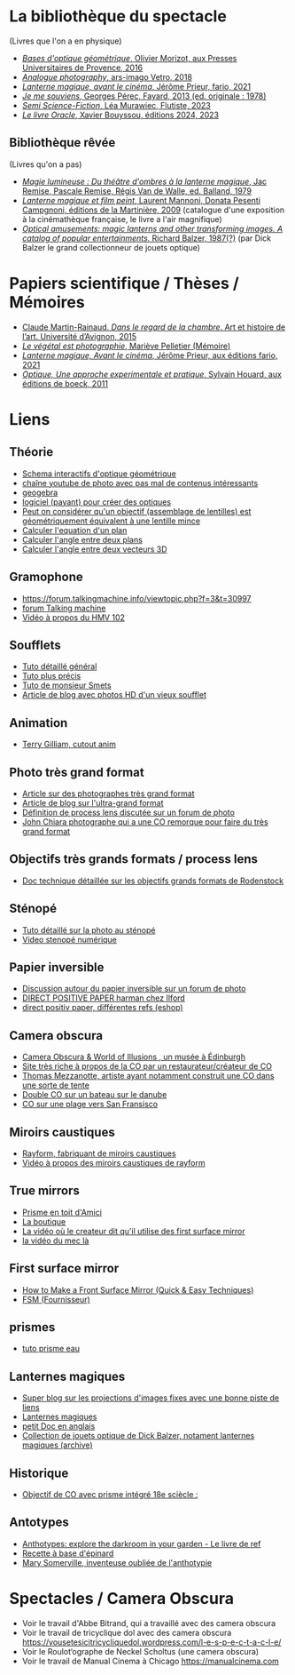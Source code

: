 # La bibliothèque du spectacle

(Livres que l'on a en physique)

- [*Bases d'optique géométrique*, Olivier Morizot, aux Presses Universitaires de Provence, 2016](https://presses-universitaires.univ-amu.fr/bases-doptique-geometrique-0)
- [*Analogue photography*, ars-imago Vetro, 2018](https://vetroeditions.com/products/analogue-photography)
- [*Lanterne magique, avant le cinéma*, Jérôme Prieur, fario, 2021](https://editionsfario.fr/livre/lanterne-magique/)
- [*Je me souviens*, Georges Pérec, Fayard, 2013 (ed. originale : 1978)](https://www.fayard.fr/livre/je-me-souviens-9782213677972/)
- [*Semi Science-Fiction*, Léa Murawiec, Flutiste, 2023](http://flutiste.fr/2023/07/23/semi-science-fiction/)
- [*Le livre Oracle*, Xavier Bouyssou, éditions 2024, 2023](https://www.editions2024.com/livres/le-livre-oracle)


## Bibliothèque rêvée

(Livres qu'on a pas)


- [*Magie lumineuse : Du théâtre d'ombres à la lanterne magique*, Jac Remise, Pascale Remise, Régis Van de Walle, ed. Balland, 1979](https://ccfr.bnf.fr/portailccfr/ark:/16871/0019045076)
- [*Lanterne magique et film peint*, Laurent Mannoni, Donata Pesenti Campgnoni, éditions de la Martinière, 2009](https://eman-archives.org/CinEx/files/show/87) (catalogue d'une exposition à la cinémathèque française, le livre a l'air magnifique)
- [*Optical amusements: magic lanterns and other transforming images. A catalog of popular entertainments.*  	Richard Balzer, 1987(?)](https://www.bdcmuseum.org.uk/explore/item/39169/) (par Dick Balzer le grand collectionneur de jouets optique)
 
# Papiers scientifique / Thèses / Mémoires

- [Claude Martin-Rainaud. *Dans le regard de la chambre*. Art et histoire de l’art. Université d’Avignon, 2015](https://theses.hal.science/tel-01248530)
- [*Le végétal est photographie*, Mariève Pelletier (Mémoire)](https://www.esam-c2.fr/IMG/UserFiles/docs/memoires/2017_pelletier_marieve.pdf)
- [*Lanterne magique, Avant le cinéma*, Jérôme Prieur, aux éditions fario, 2021](https://editionsfario.fr/livre/lanterne-magique/)
- [*Optique, Une approche experimentale et pratique*, Sylvain Houard, aux éditions de boeck,  2011](https://www.deboecksuperieur.com/ouvrage/9782804163396-optique)

# Liens

## Théorie

- [Schema interactifs d'optique géométrique](https://phyanim.sciences.univ-nantes.fr/optiqueGeo/index.php)
- [chaîne youtube de photo avec pas mal de contenus intéressants](https://youtube.com/@PhotoGraal)
- [geogebra](https://www.geogebra.org/calculator/hahmryyn)
- [logiciel (payant) pour créer des optiques](https://www.zemax.com/)
- [Peut on considérer qu'un objectif (assemblage de lentilles) est géométriquement équivalent à une lentille mince](https://www.galerie-photo.com/un-objectif-photo.html)
- [Calculer l'equation d'un plan](https://onlinemschool.com/math/assistance/cartesian_coordinate/plane/)
- [Calculer l'angle entre deux plans](https://onlinemschool.com/math/assistance/cartesian_coordinate/plane_angl/)
- [Calculer l'angle entre deux vecteurs 3D](https://openclassrooms.com/forum/sujet/mathsespace-3d-calculer-l-angle-entre-2-vecteurs-87922)


## Gramophone

- https://forum.talkingmachine.info/viewtopic.php?f=3&t=30997
- [forum Talking machine](https://forum.talkingmachine.info/)
- [Vidéo à propos du HMV 102](https://www.youtube.com/watch?v=AYn7aZZBMRA)

## Soufflets

- [Tuto détaillé général](https://www.galerie-photo.com/construire-soufflet-chambre-photo.html)
- [Tuto plus précis](http://www.disactis.com/soufflet/soufflet.php)
- [Tuto de monsieur Smets](https://docplayer.fr/12405417-Fabriquez-votre-soufflet.html)
- [Article de blog avec photos HD d'un vieux soufflet](https://delalumieredanslatelier.blogspot.com/2019/06/appareil-photo-soufflet-marque-nagel-n.html)

## Animation 

- [Terry Gilliam, cutout anim](https://youtu.be/KOqcHCEqO1k)

## Photo très grand format

- [Article sur des photographes très grand format](https://fstoppers.com/diy/photographer-creates-gigantic-ultra-large-format-digital-camera-571295)
- [Article de blog sur l'ultra-grand format](https://photographylife.com/ultra-large-format-cameras)
- [Définition de process lens discutée sur un forum de photo](https://www.photo.net/forums/topic/48909-what-is-a-process-lens/)
- [John Chiara photographe qui a une CO remorque pour faire du très grand format](https://www.johnchiara.com/films)

## Objectifs très grands formats / process lens

- [Doc technique détaillée sur les objectifs grands formats de Rodenstock](http://www.dmin-dmax.fr/chambre/archives_techniques/rodenstock_2000.html)

## Sténopé 

- [Tuto détaillé sur la photo au sténopé](https://galerie-photo.com/stenope.html)
- [Video stenopé numérique](https://www.youtube.com/watch?v=yWew2kOWTiA)


## Papier inversible 

- [Discussion autour du papier inversible sur un forum de photo ](http://www.galerie-photo.info/forumgp/read.php?3,239522)
- [DIRECT POSITIVE PAPER harman chez Ilford](https://www.ilfordphoto.com/harman-direct-positive-paper-roll)
- [direct positiv paper, différentes refs (eshop)](https://www.macodirect.de/en/paper/direct-positive-papers/)


## Camera obscura

- [Camera Obscura & World of Illusions , un musée à Édinburgh](https://www.camera-obscura.co.uk/attractions/the-camera-obscura)
- [Site très riche à propos de la CO par un restaurateur/créateur de CO](http://www.camera-obscura.org.uk/Camera_Obscura/Welcome.html)
- [Thomas Mezzanotte, artiste ayant notamment construit une CO dans une sorte de tente](https://thomas-mezzanotte.squarespace.com/)
- [Double CO sur un bateau sur le danube](https://olafureliasson.net/artwork/camera-obscura-fuer-die-donau-2004/)
- [CO sur une plage vers San Fransisco](https://youtu.be/qvwpDIlN25o)

## Miroirs caustiques

- [Rayform, fabriquant de miroirs caustiques](https://rayform.ch/)
- [Vidéo à propos des miroirs caustiques de rayform](https://www.youtube.com/watch?v=wk67eGXtbIw)

## True mirrors

- [Prisme en toit d'Amici](https://fr.wikipedia.org/wiki/Prisme_en_toit_d%27Amici)
- [La boutique](https://store.truemirror.com/)
- [La vidéo où le createur dit qu'il utilise des first surface mirror](https://www.youtube.com/watch?v=oHeOf9MZ49o)
- [la vidéo du mec là](https://www.youtube.com/watch?v=x2owiSx0biU)

## First surface mirror

- [How to Make a Front Surface Mirror (Quick & Easy Techniques)](https://medium.com/geekculture/how-to-make-a-front-surface-mirror-quick-easy-techniques-c1ba3ecf6347)
- [FSM (Fournisseur)](https://firstsurfacemirror.com/)

## prismes

- [tuto prisme eau ](https://www.instructables.com/Optical-Water-Prism/)

## Lanternes magiques

- [Super blog sur les projections d'images fixes avec une bonne piste de liens](http://diaprojection.fr/)
- [Lanternes magiques](https://en.wikipedia.org/wiki/Magic_lantern)
- [petit Doc en anglais](https://youtu.be/w1XkqtzLfKo)
- [Collection de jouets optique de Dick Balzer, notament lanternes magiques (archive)](https://wayback.archive-it.org/12244/20190603142755/https://www.dickbalzer.com/)

## Historique

- [Objectif de CO avec prisme intégré 18e sciècle :](http://www.niepce-daguerre.com/objectif_de_camera_obscura.html)

## Antotypes

- [Anthotypes: explore the darkroom in your garden - Le livre de ref](http://leonlenclos.net/pro/pirate/anthotypes-explore-the-darkroom-in-your-garden-and-make-photographs-using-plants-1466261005-9781466261006_compress.pdf)
- [Recette à base d'épinard](http://wiki.scienceamusante.net/index.php/Les_anthotypes)
- [Mary Somerville, inventeuse oubliée de l'anthotypie ](https://en.wikipedia.org/wiki/Mary_Somerville)

# Spectacles / Camera Obscura

- Voir le travail d'Abbe Bitrand, qui a travaillé avec des camera obscura
- Voir le travail de tricyclique dol avec des camera obscura https://vousetesicitricycliquedol.wordpress.com/l-e-s-p-e-c-t-a-c-l-e/
- Voir le Roulot‘ographe de Neckel Scholtus (une camera obscura)
- Voir le travail de Manual Cinema à Chicago https://manualcinema.com
